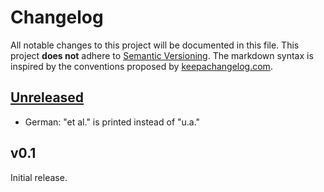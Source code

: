 # Changelog

All notable changes to this project will be documented in this file.
This project **does not** adhere to [Semantic Versioning](http://semver.org/).
The markdown syntax is inspired by the conventions proposed by [keepachangelog.com](http://keepachangelog.com/).

## [Unreleased]
* German: "et al." is printed instead of "u.a."

## v0.1

Initial release.

[Unreleased]: https://github.com/latextemplates/biblatex-lni/v0.1...HEAD
